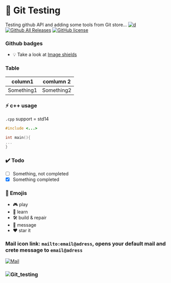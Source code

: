 # 🧪 Git Testing
Testing github API and adding some tools from Git store...
[![d](https://www.codefactor.io/Content/badges/A.svg)]()
[![Github All Releases](https://img.shields.io/github/downloads/MitasVit/Git_testing/total.svg?style=for-the-badge)](https://github.com/Sygmei/ObEngine/releases)
[![GitHub license](https://img.shields.io/badge/license-MIT-blue.svg?style=for-the-badge)]()

### Github badges
* 💡 Take a look at [Image shields](https://img.shields.io/) 

### Table
|   column1  |   comlumn 2  |
|------------|--------------|
| Something1 |  Something2  |
### ⚡ c++ usage
`.cpp` support = std14
```c++
#include <...>

int main(){
...
}
```
### ✔️ Todo
- [ ] Something, not completed
- [x] Something completed
### :link: Emojis
- :video_game: play
- :book: learn
- :hammer_and_wrench: build & repair
- :speech_balloon: message
- :heart: star it
### Mail icon link: `mailto:email@adress`, opens your default mail and crete message to  `email@adress`
 [![Mail](https://store-images.s-microsoft.com/image/apps.28355.9007199266248608.6a399a57-b260-4ce9-b265-c47558f755e1.b4124129-26e8-401d-9989-f8689f69fa3a?mode=scale&q=90&h=300&w=300)](mailto:email@adress)

### ![Git_testing](https://testsigma.com/blog/wp-content/uploads/2019/06/Why-Automated-Testing-Advantages-of-Automated-Testing.jpg)
